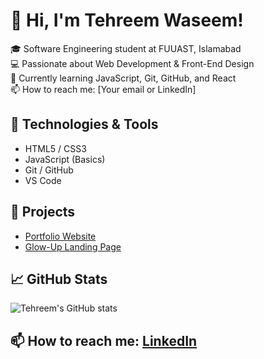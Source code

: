 # 👋 Hi, I'm Tehreem Waseem!

🎓 Software Engineering student at FUUAST, Islamabad  
💻 Passionate about Web Development & Front-End Design  
🌱 Currently learning JavaScript, Git, GitHub, and React  
📫 How to reach me: [Your email or LinkedIn]

## 🔧 Technologies & Tools
- HTML5 / CSS3
- JavaScript (Basics)
- Git / GitHub
- VS Code

## 🚀 Projects
- [Portfolio Website](https://github.com/Tehreem-Waseem/Portfolio)
- [Glow-Up Landing Page](https://github.com/Tehreem-Waseem/Glow-Up)

## 📈 GitHub Stats
![Tehreem's GitHub stats](https://github-readme-stats.vercel.app/api?username=Tehreem-Waseem&show_icons=true&theme=radical)

## 📫 How to reach me: [LinkedIn](https://www.linkedin.com/in/tehreem-waseem-85729a367/)

